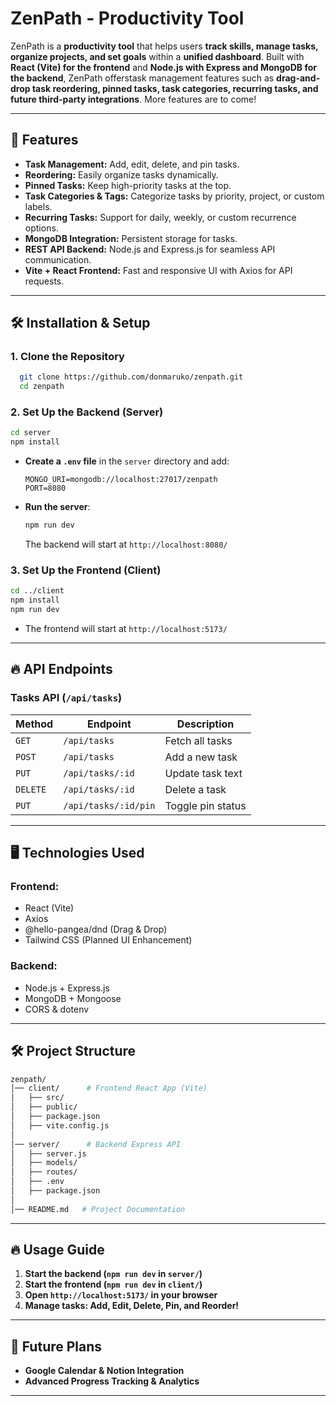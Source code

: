 # ZenPath - Productivity Tool

ZenPath is a **productivity tool** that helps users **track skills, manage tasks, organize projects, and set goals** within a **unified dashboard**. Built with **React (Vite) for the frontend** and **Node.js with Express and MongoDB for the backend**, ZenPath offerstask management features such as **drag-and-drop task reordering, pinned tasks, task categories, recurring tasks, and future third-party integrations**. More features are to come!

---

## 🚀 Features

- **Task Management:** Add, edit, delete, and pin tasks.
- **Reordering:** Easily organize tasks dynamically.
- **Pinned Tasks:** Keep high-priority tasks at the top.
- **Task Categories & Tags:** Categorize tasks by priority, project, or custom labels.
- **Recurring Tasks:** Support for daily, weekly, or custom recurrence options.
- **MongoDB Integration:** Persistent storage for tasks.
- **REST API Backend:** Node.js and Express.js for seamless API communication.
- **Vite + React Frontend:** Fast and responsive UI with Axios for API requests.

---

## 🛠️ Installation & Setup

### **1. Clone the Repository**
```bash
  git clone https://github.com/donmaruko/zenpath.git
  cd zenpath
```

### **2. Set Up the Backend (Server)**
```bash
cd server
npm install
```

- **Create a `.env` file** in the `server` directory and add:
  ```env
  MONGO_URI=mongodb://localhost:27017/zenpath
  PORT=8080
  ```

- **Run the server**:
  ```bash
  npm run dev
  ```
  The backend will start at `http://localhost:8080/`

### **3. Set Up the Frontend (Client)**
```bash
cd ../client
npm install
npm run dev
```

- The frontend will start at `http://localhost:5173/`

---

## 🔥 API Endpoints
### **Tasks API** (`/api/tasks`)
| Method | Endpoint                  | Description            |
|--------|---------------------------|------------------------|
| `GET`  | `/api/tasks`               | Fetch all tasks       |
| `POST` | `/api/tasks`               | Add a new task        |
| `PUT`  | `/api/tasks/:id`           | Update task text      |
| `DELETE` | `/api/tasks/:id`        | Delete a task         |
| `PUT`  | `/api/tasks/:id/pin`       | Toggle pin status     |

---

## 🖥️ Technologies Used

### **Frontend:**
- React (Vite)
- Axios
- @hello-pangea/dnd (Drag & Drop)
- Tailwind CSS (Planned UI Enhancement)

### **Backend:**
- Node.js + Express.js
- MongoDB + Mongoose
- CORS & dotenv

---

## 🛠️ Project Structure
```bash
zenpath/
│── client/      # Frontend React App (Vite)
│   ├── src/
│   ├── public/
│   ├── package.json
│   ├── vite.config.js
│
│── server/      # Backend Express API
│   ├── server.js
│   ├── models/
│   ├── routes/
│   ├── .env
│   ├── package.json
│
│── README.md   # Project Documentation
```

---

## 🔥 Usage Guide
1. **Start the backend (`npm run dev` in `server/`)**
2. **Start the frontend (`npm run dev` in `client/`)**
3. **Open `http://localhost:5173/` in your browser**
4. **Manage tasks: Add, Edit, Delete, Pin, and Reorder!**

---

## 🎯 Future Plans
- **Google Calendar & Notion Integration**
- **Advanced Progress Tracking & Analytics**

---